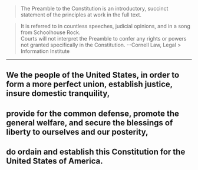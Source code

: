 > The Preamble to the Constitution is an introductory, succinct statement of the principles at work in the full text.   


> It is referred to in countless speeches, judicial opinions, and in a song from Schoolhouse Rock.  
> Courts will not interpret the Preamble to confer any rights or powers not granted specifically in the Constitution. --Cornell Law, Legal > Information Institute

___

## We the people of the United States, in order to form a more perfect union, establish justice, insure domestic tranquility, 
## provide for the common defense, promote the general welfare, and secure the blessings of liberty to ourselves and our posterity, 
## do ordain and establish this Constitution for the United States of America.
